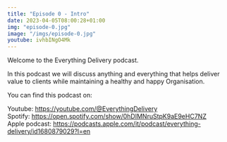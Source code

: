 ```yaml
---
title: "Episode 0 - Intro"
date: 2023-04-05T08:00:28+01:00
img: "episode-0.jpg"
image: "/imgs/episode-0.jpg"
youtube: ivhbINgO4Mk
---
```


Welcome to the Everything Delivery podcast.

In this podcast we will discuss anything and everything that helps deliver value to clients while maintaining a healthy and happy Organisation.

<!--more-->


You can find this podcast on:

Youtube: https://youtube.com/@EverythingDelivery  
Spotify: https://open.spotify.com/show/0hDIMNruStpK9aE9eHC7NZ  
Apple podcast: https://podcasts.apple.com/it/podcast/everything-delivery/id1680879029?l=en